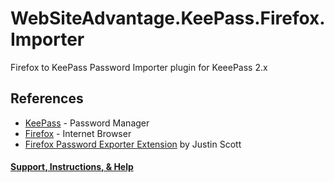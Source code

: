 # WebSiteAdvantage.KeePass.Firefox.Importer
Firefox to KeePass Password Importer plugin for KeeePass 2.x

## References
* [KeePass](http://keepass.info/help/v2_dev/plg_index.html) - Password Manager
* [Firefox](http://www.mozilla.com) - Internet Browser
* [Firefox Password Exporter Extension](https://addons.mozilla.org/en-US/firefox/addon/2848) by Justin Scott

#### [Support, Instructions, & Help](https://websiteadvantage.com.au/Firefox-KeePass-Password-Import)
